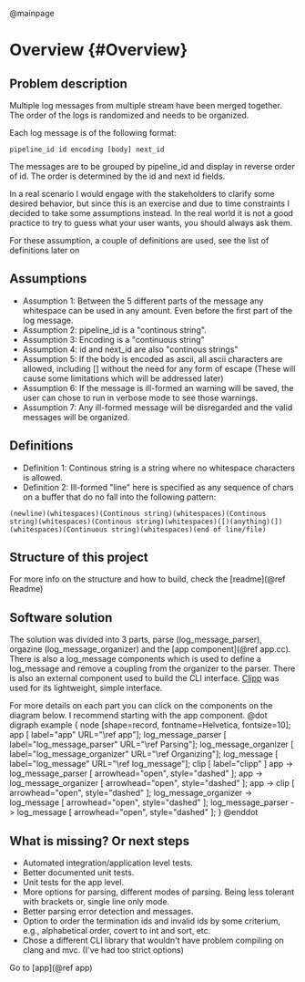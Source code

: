 @mainpage
# Overview {#Overview}
## Problem description

Multiple log messages from multiple stream have been merged together. The order of the logs is randomized and needs to be organized.

Each log message is of the following format:

```
pipeline_id id encoding [body] next_id 
```

The messages are to be grouped by pipeline_id and display in reverse order of id. The order is determined by the id and next id fields.

In a real scenario I would engage with the stakeholders to clarify some desired behavior, but since this is an exercise and due to time constraints I decided to take some assumptions instead. In the real world it is not a good practice to try to guess what your user wants, you should always ask them.

For these assumption, a couple of definitions are used, see the list of definitions later on

## Assumptions

- Assumption 1: Between the 5 different parts of the message any whitespace can be used in any amount. Even before the first part of the log message.
- Assumption 2: pipeline_id is a "continous string".
- Assumption 3: Encoding is a "continuous string"
- Assumption 4: id and next_id are also "continous strings"
- Assumption 5: If the body is encoded as ascii, all ascii characters are allowed, including [] without the need for any form of escape (These will cause some limitations which will be addressed later)
- Assumption 6: If the message is ill-formed an warning will be saved, the user can chose to run in verbose mode to see those warnings.
- Assumption 7: Any ill-formed message will be disregarded and the valid messages will be organized.


## Definitions
- Definition 1: Continous string is a string where no whitespace characters is allowed.
- Definition 2: Ill-formed "line" here is specified as any sequence of chars on a buffer that do no fall into the following pattern:
```
(newline)(whitespaces)(Continous string)(whitespaces)(Continous string)(whitespaces)(Continous string)(whitespaces)([)(anything)(])(whitespaces)(Continuous string)(whitespaces)(end of line/file)
```

## Structure of this project

For more info on the structure and how to build, check the [readme](@ref Readme)

## Software solution

The solution was divided into 3 parts, parse (log_message_parser), orgazine (log_message_organizer) and the [app component](@ref app.cc). There is also a log_message components which is used to define a log_message and remove a coupling from the organizer to the parser. There is also an external component used to build the CLI interface. [Clipp](https://github.com/muellan/clipp) was used for its lightweight, simple interface.

For more details on each part you can click on the components on the diagram below. I recommend starting with the app component.
@dot
digraph example {
    node [shape=record, fontname=Helvetica, fontsize=10];
    app [ label="app" URL="\ref app"];
    log_message_parser [ label="log_message_parser" URL="\ref Parsing"];
    log_message_organizer [ label="log_message_organizer" URL="\ref Organizing"];
    log_message [ label="log_message" URL="\ref log_message"];
    clip [ label="clipp" ]
    app -> log_message_parser [ arrowhead="open", style="dashed" ];
    app -> log_message_organizer [ arrowhead="open", style="dashed" ];
    app -> clip [ arrowhead="open", style="dashed" ];
    log_message_organizer -> log_message  [ arrowhead="open", style="dashed" ];
    log_message_parser -> log_message [ arrowhead="open", style="dashed" ];
}
@enddot


## What is missing? Or next steps

- Automated integration/application level tests.
- Better documented unit tests.
- Unit tests for the app level.
- More options for parsing, different modes of parsing. Being less tolerant with brackets or, single line only mode.
- Better parsing error detection and messages.
- Option to order the termination ids and invalid ids by some criterium, e.g., alphabetical order, covert to int and sort, etc.
- Chose a different CLI library that wouldn't have problem compiling on clang and mvc. (I've had too strict options)


Go to [app](@ref app)